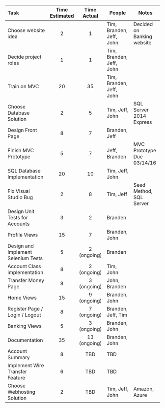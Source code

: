 | Task                                  |  Time Estimated      |    Time Actual      |       People             |  Notes
|:--------------------------------------|:--------------------:|:-------------------:|--------------------------|----------------------
| Choose website idea                   |       2              |   1              | Tim, Branden, Jeff, John |  Decided on Banking website |
| Decide project roles                  |       1              |   1              | Tim, Branden, Jeff, John | |
| Train on MVC                          |       20             |    35            | Tim, Branden, Jeff, John | |
| Choose Database Solution              |       2              |       5          | Tim, Jeff, John |  SQL Server 2014 Express |
| Design Front Page                     |       8              |     7            | Branden, Jeff   | |
| Finish MVC Prototype                  |       5              |     7            | Jeff, Branden   |  MVC Prototype Due  03/14/16 |
| SQL Database Implementation           |       20             |       10         | Tim, Jeff, John | |
| Fix Visual Studio Bug                 |       2              |       8          | Tim, Jeff       | Seed Method, SQL Server  |
| Design Unit Tests for Accounts        |       3              |       2          | Branden       | |
| Profile Views                         |       15             |       7          | Branden, John | |
| Design and Implement Selenium Tests   |       5              |       2 (ongoing)| Branden       | |
| Account Class implementation          |       8              |       2 (ongoing)| Tim, John     | |
| Transfer Money Page                   |       8              |       3 (ongoing)| John, Branden | |
| Home Views                            |       15             |       9 (ongoing)| Branden, John | |
| Register Page / Login / Logout        |       8              |       7 (ongoing)| Branden, Jeff, Tim  | |
| Banking Views                         |       5              |       3 (ongoing)| Branden, John | |
| Documentation                         |       35             |    13 (ongoing)  | Branden, John    | |
| Account Summary                       |       8              |       TBD        | TBD           | |
| Implement Wire Transfer Feature       |       6              |       TBD        | TBD           | |
| Choose Webhosting Solution            |       2              |       TBD        | Tim, Jeff, John |  Amazon, Azure |


